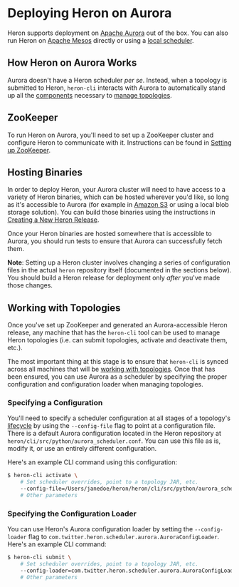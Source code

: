 # Deploying Heron on Aurora

Heron supports deployment on [Apache Aurora](http://aurora.apache.org/) out of
the box. You can also run Heron on [Apache Mesos](mesos.html) directly or using
a [local scheduler](local.html).

## How Heron on Aurora Works

Aurora doesn't have a Heron scheduler *per se*. Instead, when a topology is
submitted to Heron, `heron-cli` interacts with Aurora to automatically stand up
all the [components](../../concepts/architecture.html) necessary to [manage
topologies](../heron-cli.html).

## ZooKeeper

To run Heron on Aurora, you'll need to set up a ZooKeeper cluster and configure
Heron to communicate with it. Instructions can be found in [Setting up
ZooKeeper](zookeeper.html).

## Hosting Binaries

In order to deploy Heron, your Aurora cluster will need to have access to a
variety of Heron binaries, which can be hosted wherever you'd like, so long as
it's accessible to Aurora (for example in [Amazon
S3](https://aws.amazon.com/s3/) or using a local blob storage solution). You can
build those binaries using the instructions in [Creating a New Heron
Release](../compiling.html).

Once your Heron binaries are hosted somewhere that is accessible to Aurora, you
should run tests to ensure that Aurora can successfully fetch them.

**Note**: Setting up a Heron cluster involves changing a series of configuration
files in the actual `heron` repository itself (documented in the sections
below). You should build a Heron release for deployment only *after* you've made
those changes.

## Working with Topologies

Once you've set up ZooKeeper and generated an Aurora-accessible Heron release,
any machine that has the `heron-cli` tool can be used to manage Heron topologies
(i.e. can submit topologies, activate and deactivate them, etc.).

The most important thing at this stage is to ensure that `heron-cli` is synced
across all machines that will be [working with topologies](../heron-cli.html).
Once that has been ensured, you can use Aurora as a scheduler by specifying the
proper configuration and configuration loader when managing topologies.

### Specifying a Configuration

You'll need to specify a scheduler configuration at all stages of a topology's
[lifecycle](../../topologies.html#topology-lifecycle) by using the
`--config-file` flag to point at a configuration file. There is a default Aurora
configuration located in the Heron repository at
`heron/cli/src/python/aurora_scheduler.conf`. You can use this file as is,
modify it, or use an entirely different configuration.

Here's an example CLI command using this configuration:

```bash
$ heron-cli activate \
    # Set scheduler overrides, point to a topology JAR, etc.
    --config-file=/Users/janedoe/heron/heron/cli/src/python/aurora_scheduler.conf` \
    # Other parameters
```

### Specifying the Configuration Loader

You can use Heron's Aurora configuration loader by setting the
`--config-loader` flag to `com.twitter.heron.scheduler.aurora.AuroraConfigLoader`.
Here's an example CLI command:

```bash
$ heron-cli submit \
    # Set scheduler overrides, point to a topology JAR, etc.
    --config-loader=com.twitter.heron.scheduler.aurora.AuroraConfigLoader \
    # Other parameters
```
